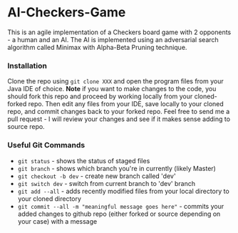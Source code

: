 # AI-Checkers-Game
This is an agile implementation of a Checkers board game with 2 opponents - a human and an AI. The AI is implemented using an adversarial search algorithm called Minimax with Alpha-Beta Pruning technique.

### Installation
Clone the repo using `git clone XXX` and open the program files from your Java IDE of choice. **Note** if you want to make changes to the code, you should fork this repo and proceed by working locally from your cloned-forked repo. Then edit any files from your IDE, save locally to your cloned repo, and commit changes back to your forked repo. Feel free to send me a pull request - I will review your changes and see if it makes sense adding to source repo.

### Useful Git Commands
- `git status` - shows the status of staged files
- `git branch` - shows which branch you're in currently (likely Master)
- `git checkout -b dev` - create new branch called 'dev'
- `git switch dev` - switch from current branch to 'dev' branch
- `git add --all` - adds recently modified files from your local directory to your cloned directory
- `git commit --all -m "meaningful message goes here"` - commits your added changes to github repo (either forked or source depending on your case) with a message
